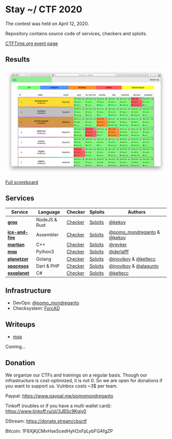 # Stay ~/ CTF 2020

The contest was held on April 12, 2020.

Repository contains source code of services, checkers and sploits.

[CTFTime.org event page](https://ctftime.org/event/1024)


## Results

![Top](scoreboard/top.png)

[Full scoreboard](scoreboard/full.png)


## Services

| Service | Language | Checker | Sploits | Authors |
|---------|----------|---------|---------|---------|
| **[grox](services/grox/)** | NodeJS & Rust | [Checker](checkers/grox/) | [Sploits](sploits/grox/) | [@kekov](https://github.com/xmikasax) |
| **[ice-and-fire](services/ice-and-fire/)** | Assembler | [Checker](checkers/ice-and-fire/) | [Sploits](sploits/ice-and-fire/) | [@pomo_mondreganto](https://github.com/pomo-mondreganto) & [@kekov](https://github.com/xmikasax) |
| **[martian](services/martian/)** | C++ | [Checker](checkers/martian/) | [Sploits](sploits/martian/) | [@revker](https://github.com/revervand)|
| **[msp](services/msp/)** | Python3 | [Checker](checkers/msp/) | [Sploits](sploits/msp/) | [@derlafff](https://github.com/derlaft) |
| **[planetzor](services/planetzor/)** | Golang | [Checker](checkers/planetzor/) | [Sploits](sploits/planetzor/) | [@jnovikov](https://github.com/jnovikov) & [@keltecc](https://github.com/keltecc) |
| **[spacesos](services/spacesos/)** | Dart & PHP | [Checker](checkers/spacesos/) | [Sploits](sploits/spacesos/) | [@jnovikov](https://github.com/jnovikov) & [@alagunto](https://github.com/Alagunto) |
| **[exoplanet](services/exoplanet/)** | C# | [Checker](checkers/exoplanet/) | [Sploits](sploits/exoplanet/) | [@keltecc](https://github.com/keltecc) |


## Infrastructure

- DevOps: [@pomo_mondreganto](https://github.com/pomo-mondreganto)
- Checksystem: [ForcAD](https://github.com/pomo-mondreganto/ForcAD)


## Writeups

- [msp](/writeups/msp/)

Coming...

## Donation

We organize our CTFs and trainings on a regular basis. Though our infrastructure is cost-optimized, it is not 0. So we are open for donations if you want to support us. Vulnbox costs ~3$ per team.

Paypal: https://www.paypal.me/pomomondreganto

Tinkoff (roubles or if you have a multi wallet card): https://www.tinkoff.ru/sl/3JBSc9Kgiy0

DStream: https://donate.stream/cbsctf

Bitcoin: 1F6XjKjCMvHseScedHyH2xFpLybFGAfgZP
